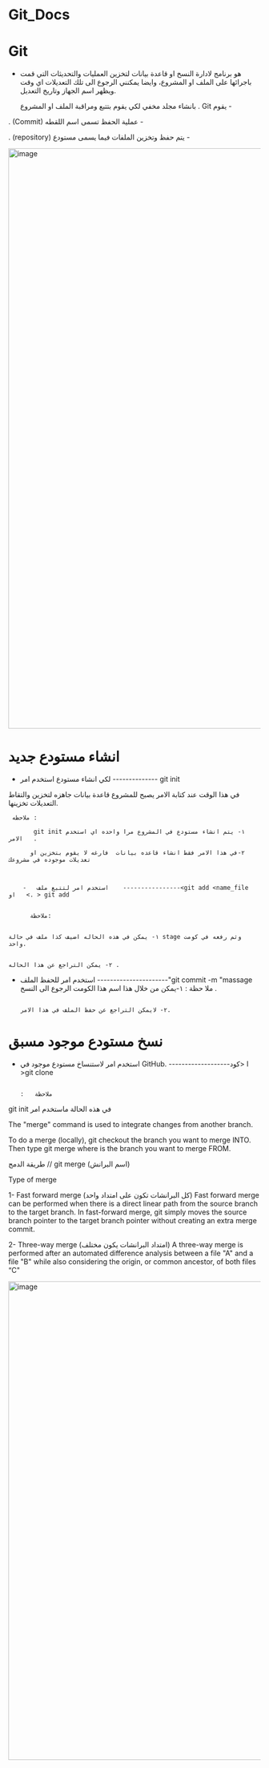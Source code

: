 # Git_Docs
# Git 


- هو برنامج لادارة النسخ او قاعدة بيانات لتخزين العمليات والتحديثات التي  قمت باجرائها على الملف او المشروع، وايضا يمكنني الرجوع الى تلك التعديلات اي وقت ويظهر اسم الجهاز   وتاريخ التعديل.  

  بانشاء مجلد مخفي لكي يقوم بتتبع ومراقبة الملف او المشروع . Git يقوم -

  
 . (Commit) عملية الحفظ تسمى اسم اللقطه  - 
 

. (repository) يتم حفظ وتخزين الملفات فيما يسمى  مستودع  -



<img width="1159" alt="image" src="https://user-images.githubusercontent.com/91524880/196148922-c88d203c-1e3a-457b-bada-55933bcb15ba.png">



# انشاء مستودع جديد

-    لكي انشاء مستودع  استخدم امر -------------- git init 

  في هذا الوقت عند كتابة الامر يصبح للمشروع قاعدة بيانات جاهزه لتخزين والتقاط التعديلات تخزينها.

     
     ملاحظه :

           git init ١- يتم انشاء مستودع في المشروع مرا واحده اي استخدم الامر   .

          ٢-في هذا الامر فقط انشاء قاعده بيانات  فارغه لا يقوم بتخزين او تعديلات موجوده في مشروعك
          
          
        
        -   استخدم امر لتتبع ملف    ----------------<git add <name_file   او   <. > git add                     
          
          
          ملاحظة:
          
                                                                                                                                      ١- يمكن في هذه الحاله اضيف كذا ملف في حالة stage وثم رفعه في كومت واحد.

                                                                                                                                     ٢- يمكن التراجع عن هذا الحاله . 

-   استخدم امر للحفظ الملف     ----------------------"git commit -m "massage
                                                                                                                                         ملا حظة :
                                                                                                                                        ١-يمكن من خلال هذا اسم هذا الكومت الرجوع الى النسخ .

                                                                                                                                        ٢- لايمكن التراجع عن حفظ الملف في هذا الامر. 


# نسخ مستودع موجود مسبق 


- استخدم امر لاستنساخ مستودع موجود في GitHub. -------------------ا  <كود  >git clone 
 
                                                                                   :   ملاحظة
git init في هذه الحالة ماستخدم امر 


























The "merge" command is used to integrate changes from another branch.

To do a merge (locally), git checkout the branch you want to merge INTO. Then type git merge <branch> 
where <branch> is the branch you want to merge FROM.

طريقة الدمج
// git merge (اسم البرانش)

Type of merge 

1- Fast forward merge (كل البرانشات تكون على امتداد واحد)
Fast forward merge can be performed when there is a direct linear path from the source branch to the target branch. In fast-forward merge, git simply moves the source branch pointer to the target branch pointer without creating an extra merge commit.

2- Three-way merge (امتداد البرانشات يكون مختلف)
 A three-way merge is performed after an automated difference analysis between a file "A" and a file "B" while also considering the origin, or common ancestor, of both files “C"


  
  
  
  <img width="956" alt="image" src="https://user-images.githubusercontent.com/91421012/196152755-c4a02609-e886-43e1-8a14-92ccac8cbfac.png">
